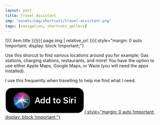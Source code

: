 ```yaml
---
layout: post
title: Travel Assistant
img: "assets/img/shortcuts/travel-assistant.png"
tags: [navigation, shortcuts_gallery]
---
```


![{{ item.title }}]({{ page.img | relative_url }}){:style="margin: 0 auto !important; display: block !important;"}

Use this shorcut to find various locations around you for example; Gas stations, charging stations, restaurants, and more! You have the option to use either Apple Maps, Google Maps, or Waze (you will need the apps installed).

I use this frequently when travelling to help me find what I need.

[![Add {{ item.title }} to Shortcut](/assets/img/shortcuts/add-to-siri-btn.png){:style="margin: 0 auto !important; display: block !important;"}](https://www.icloud.com/shortcuts/f845f112a9a5432abe438204f26d6313)